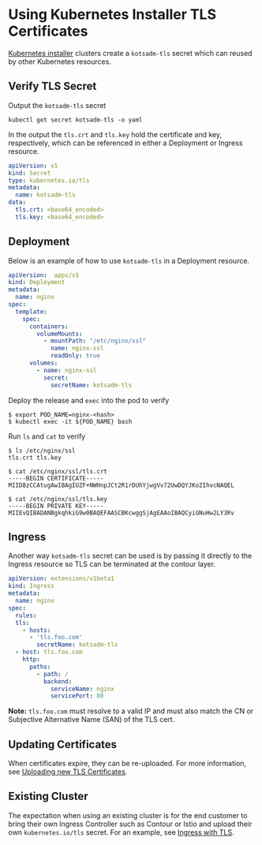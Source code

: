 # Using Kubernetes Installer TLS Certificates

[Kubernetes installer](https://kurl.sh) clusters create a `kotsadm-tls` secret which can reused by other Kubernetes resources.

## Verify TLS Secret

Output the `kotsadm-tls` secret

```shell
kubectl get secret kotsadm-tls -o yaml
```

In the output the `tls.crt` and `tls.key` hold the certificate and key, respectively, which can be referenced in either a  Deployment or Ingress resource.

```yaml
apiVersion: v1
kind: Secret
type: kubernetes.io/tls
metadata:
  name: kotsadm-tls
data:
  tls.crt: <base64_encoded>
  tls.key: <base64_encoded>
```

## Deployment

Below is an example of how to use `kotsadm-tls` in a Deployment resource.

```yaml
apiVersion:  apps/v1
kind: Deployment
metadata:
  name: nginx
spec:
  template:
    spec:
      containers:
        volumeMounts:
          - mountPath: "/etc/nginx/ssl"
            name: nginx-ssl
            readOnly: true
      volumes:
        - name: nginx-ssl
          secret:
            secretName: kotsadm-tls
```

Deploy the release and `exec` into the pod to verify

```shell
$ export POD_NAME=nginx-<hash>
$ kubectl exec -it ${POD_NAME} bash
```

Run `ls` and `cat` to verify

```shell
$ ls /etc/nginx/ssl
tls.crt tls.key

$ cat /etc/nginx/ssl/tls.crt
-----BEGIN CERTIFICATE-----
MIID8zCCAtugAwIBAgIUZF+NWHnpJCt2R1rDUhYjwgVv72UwDQYJKoZIhvcNAQEL

$ cat /etc/nginx/ssl/tls.key
-----BEGIN PRIVATE KEY-----
MIIEvQIBADANBgkqhkiG9w0BAQEFAASCBKcwggSjAgEAAoIBAQCyiGNuHw2LY3Rv
```

## Ingress

Another way `kotsadm-tls` secret can be used is by passing it directly to the Ingress resource so TLS can be terminated at the contour layer.

```yaml
apiVersion: extensions/v1beta1
kind: Ingress
metadata:
  name: nginx
spec:
  rules:
  tls:
    - hosts:
      - 'tls.foo.com'
        secretName: kotsadm-tls
  - host: tls.foo.com
    http:
      paths:
        - path: /
          backend:
            serviceName: nginx
            servicePort: 80
```
**Note:** `tls.foo.com` must resolve to a valid IP and must also match the CN or Subjective Alternative Name (SAN) of the TLS cert.

## Updating Certificates

When certificates expire, they can be re-uploaded. For more information, see [Uploading new TLS Certificates](https://kurl.sh/docs/install-with-kurl/setup-tls-certs#uploading-new-tls-certs).

## Existing Cluster

The expectation when using an existing cluster is for the end customer to bring their own Ingress Controller such as Contour or Istio and upload their own `kubernetes.io/tls` secret. For an example, see [Ingress with TLS](https://kubernetes.io/docs/concepts/services-networking/ingress/#tls).
